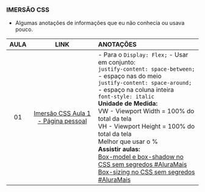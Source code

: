 ### IMERSÃO CSS
* Algumas anotações de informações que eu não conhecia ou usava pouco.

AULA | LINK | ANOTAÇÕES
:---:|:---:|:---
01 | [Imersão CSS Aula 1 - Página pessoal](https://www.youtube.com/watch?time_continue=467&v=jf_JVto07qg&feature=emb_logo) | - Para o `Display: Flex;` - Usar em conjunto: <br> `justify-content: space-between;` - espaço nas do meio <br> `justify-content: space-around;` - espaço na coluna inteira <br> `font-style: italic` <br> **Unidade de Medida:** <br> VW - Viewport Width = 100% do total da tela <br> VH - Viewport Height = 100% do total da tela <br> Melhor que usar o % <br> **Assistir aulas:** <br> [Box-model e box-shadow no CSS sem segredos #AluraMais](https://www.youtube.com/watch?v=pZrAG27KZSg) <br> [Box-sizing no CSS sem segredos #AluraMais](https://www.youtube.com/watch?v=Q33ojlocKc0)
